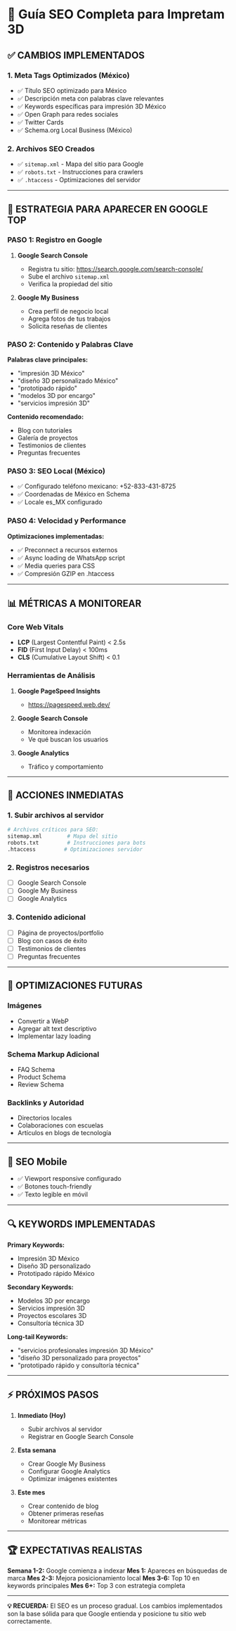 # 🚀 Guía SEO Completa para Impretam 3D

## ✅ **CAMBIOS IMPLEMENTADOS**

### **1. Meta Tags Optimizados (México)**
- ✅ Título SEO optimizado para México
- ✅ Descripción meta con palabras clave relevantes
- ✅ Keywords específicas para impresión 3D México
- ✅ Open Graph para redes sociales
- ✅ Twitter Cards
- ✅ Schema.org Local Business (México)

### **2. Archivos SEO Creados**
- ✅ `sitemap.xml` - Mapa del sitio para Google
- ✅ `robots.txt` - Instrucciones para crawlers
- ✅ `.htaccess` - Optimizaciones del servidor

---

## 🎯 **ESTRATEGIA PARA APARECER EN GOOGLE TOP**

### **PASO 1: Registro en Google**
1. **Google Search Console**
   - Registra tu sitio: https://search.google.com/search-console/
   - Sube el archivo `sitemap.xml`
   - Verifica la propiedad del sitio

2. **Google My Business**
   - Crea perfil de negocio local
   - Agrega fotos de tus trabajos
   - Solicita reseñas de clientes

### **PASO 2: Contenido y Palabras Clave**
**Palabras clave principales:**
- "impresión 3D México"
- "diseño 3D personalizado México"
- "prototipado rápido"
- "modelos 3D por encargo"
- "servicios impresión 3D"

**Contenido recomendado:**
- Blog con tutoriales
- Galería de proyectos
- Testimonios de clientes
- Preguntas frecuentes

### **PASO 3: SEO Local (México)**
- ✅ Configurado teléfono mexicano: +52-833-431-8725
- ✅ Coordenadas de México en Schema
- ✅ Locale es_MX configurado

### **PASO 4: Velocidad y Performance**
**Optimizaciones implementadas:**
- ✅ Preconnect a recursos externos
- ✅ Async loading de WhatsApp script
- ✅ Media queries para CSS
- ✅ Compresión GZIP en .htaccess

---

## 📊 **MÉTRICAS A MONITOREAR**

### **Core Web Vitals**
- **LCP** (Largest Contentful Paint) < 2.5s
- **FID** (First Input Delay) < 100ms
- **CLS** (Cumulative Layout Shift) < 0.1

### **Herramientas de Análisis**
1. **Google PageSpeed Insights**
   - https://pagespeed.web.dev/
   
2. **Google Search Console**
   - Monitorea indexación
   - Ve qué buscan los usuarios
   
3. **Google Analytics**
   - Tráfico y comportamiento

---

## 🔄 **ACCIONES INMEDIATAS**

### **1. Subir archivos al servidor**
```bash
# Archivos críticos para SEO:
sitemap.xml        # Mapa del sitio
robots.txt         # Instrucciones para bots
.htaccess         # Optimizaciones servidor
```

### **2. Registros necesarios**
- [ ] Google Search Console
- [ ] Google My Business
- [ ] Google Analytics

### **3. Contenido adicional**
- [ ] Página de proyectos/portfolio
- [ ] Blog con casos de éxito
- [ ] Testimonios de clientes
- [ ] Preguntas frecuentes

---

## 🎨 **OPTIMIZACIONES FUTURAS**

### **Imágenes**
- Convertir a WebP
- Agregar alt text descriptivo
- Implementar lazy loading

### **Schema Markup Adicional**
- FAQ Schema
- Product Schema
- Review Schema

### **Backlinks y Autoridad**
- Directorios locales
- Colaboraciones con escuelas
- Artículos en blogs de tecnología

---

## 📱 **SEO Mobile**
- ✅ Viewport responsive configurado
- ✅ Botones touch-friendly
- ✅ Texto legible en móvil

---

## 🔍 **KEYWORDS IMPLEMENTADAS**

**Primary Keywords:**
- Impresión 3D México
- Diseño 3D personalizado
- Prototipado rápido México

**Secondary Keywords:**
- Modelos 3D por encargo
- Servicios impresión 3D
- Proyectos escolares 3D
- Consultoría técnica 3D

**Long-tail Keywords:**
- "servicios profesionales impresión 3D México"
- "diseño 3D personalizado para proyectos"
- "prototipado rápido y consultoría técnica"

---

## ⚡ **PRÓXIMOS PASOS**

1. **Inmediato (Hoy)**
   - Subir archivos al servidor
   - Registrar en Google Search Console
   
2. **Esta semana**
   - Crear Google My Business
   - Configurar Google Analytics
   - Optimizar imágenes existentes
   
3. **Este mes**
   - Crear contenido de blog
   - Obtener primeras reseñas
   - Monitorear métricas

---

## 🏆 **EXPECTATIVAS REALISTAS**

**Semana 1-2:** Google comienza a indexar
**Mes 1:** Apareces en búsquedas de marca
**Mes 2-3:** Mejora posicionamiento local
**Mes 3-6:** Top 10 en keywords principales
**Mes 6+:** Top 3 con estrategia completa

---

**💡 RECUERDA:** El SEO es un proceso gradual. Los cambios implementados son la base sólida para que Google entienda y posicione tu sitio web correctamente.
